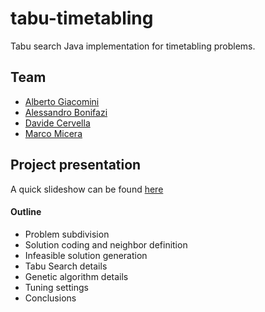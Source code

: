 # tabu-timetabling

Tabu search Java implementation for timetabling problems.

## Team

- [Alberto Giacomini](https://github.com/albertogiacomini)
- [Alessandro Bonifazi](https://github.com/theBon)
- [Davide Cervella](https://github.com/DaveBrain)
- [Marco Micera](https://github.com/marcomicera)

## Project presentation

A quick slideshow can be found [here](https://docs.google.com/presentation/d/11p89byZ1RB5lwSKvDUiq-_tBCFXEXOeru2-nA-4eFSQ/edit?usp=sharing)

#### Outline
- Problem subdivision
- Solution coding and neighbor definition
- Infeasible solution generation
- Tabu Search details
- Genetic algorithm details
- Tuning settings
- Conclusions
